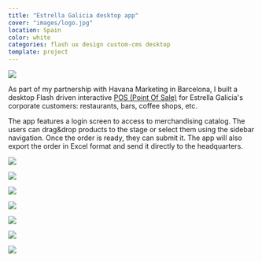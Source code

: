 ```yaml
---
title: "Estrella Galicia desktop app"
cover: "images/logo.jpg"
location: Spain
color: white
categories: flash ux design custom-cms desktop
template: project
---
```


![](/work/estrellagalicia/images/0.jpg)

As part of my partnership with Havana Marketing in Barcelona, I built a desktop Flash driven interactive [POS (Point Of Sale)](https://en.wikipedia.org/wiki/Point_of_sale) for Estrella Galicia's corporate customers: restaurants, bars, coffee shops, etc.

The app features a login screen to access to merchandising catalog. The users can drag&drop products to the stage or select them using the sidebar navigation. Once the order is ready, they can submit it. The app will also export the order in Excel format and send it directly to the headquarters.

![](/work/estrellagalicia/images/1.jpg)

![](/work/estrellagalicia/images/2.jpg)

![](/work/estrellagalicia/images/3.jpg)

![](/work/estrellagalicia/images/4.jpg)

![](/work/estrellagalicia/images/5.jpg)

![](/work/estrellagalicia/images/6.jpg)

![](/work/estrellagalicia/images/7.jpg)
